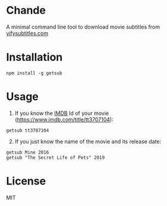 # Chande
A minimal command line tool to download movie subtitles from [yifysubtitles.com](https://www.yifysubtitles.com/)

# Installation
```shell
npm install -g getsub
```

# Usage 
1. If you know the [IMDB](https://www.imdb.com/) Id of your movie (https://www.imdb.com/title/tt3707104):


```shell
getsub tt3707104
```

2. If you just know the name of the movie and its release date:

```shell
getsub Mine 2016
getsub "The Secret Life of Pets" 2019
```


# License
MIT